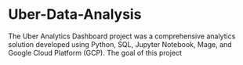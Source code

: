 # Uber-Data-Analysis
The Uber Analytics Dashboard project was a comprehensive analytics solution developed using Python, SQL, Jupyter Notebook, Mage, and Google Cloud Platform (GCP). The goal of this project 
